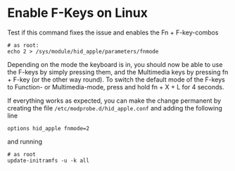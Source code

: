 # Enable F-Keys on Linux

Test if this command fixes the issue and enables the Fn + F-key-combos

    # as root:
    echo 2 > /sys/module/hid_apple/parameters/fnmode

Depending on the mode the keyboard is in, you should now be able to use the F-keys by simply pressing them, and the Multimedia keys by pressing fn + F-key (or the other way round). To switch the default mode of the F-keys to Function- or Multimedia-mode, press and hold fn + X + L for 4 seconds.

If everything works as expected, you can make the change permanent by creating the file `/etc/modprobe.d/hid_apple.conf` and adding the following line

    options hid_apple fnmode=2

and running

    # as root
    update-initramfs -u -k all
